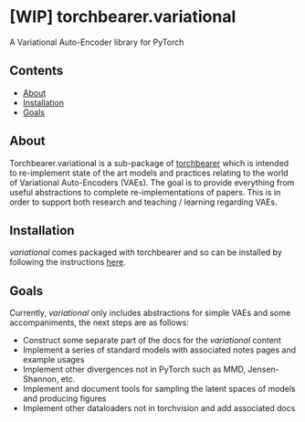 # \[WIP\] torchbearer.variational
A Variational Auto-Encoder library for PyTorch

## Contents
- [About](#about)
- [Installation](#installation)
- [Goals](#goals)

<a name="about"/>

## About

Torchbearer.variational is a sub-package of [torchbearer](https://github.com/ecs-vlc/torchbearer) which is intended to
re-implement state of the art models and practices relating to the world of Variational Auto-Encoders (VAEs). The goal
is to provide everything from useful abstractions to complete re-implementations of papers. This is in order to support
both research and teaching / learning regarding VAEs.

<a name="installation"/>

## Installation

_variational_ comes packaged with torchbearer and so can be installed by following the instructions [here](https://github.com/ecs-vlc/torchbearer).

<a name="goals"/>

## Goals

Currently, _variational_ only includes abstractions for simple VAEs and some accompaniments, the next steps are as follows:

- Construct some separate part of the docs for the _variational_ content
- Implement a series of standard models with associated notes pages and example usages
- Implement other divergences not in PyTorch such as MMD, Jensen-Shannon, etc.
- Implement and document tools for sampling the latent spaces of models and producing figures
- Implement other dataloaders not in torchvision and add associated docs